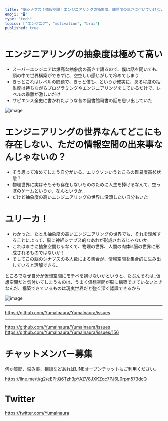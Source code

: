 ```yaml
---
title: "脳シナプス！情報空間！エンジニアリングの抽象度、難易度の高さに付いていけないWeb開発エンジニアの独り言"
emoji: "🖥"
type: "tech"
topics: ["エンジニア", "motivation", "brai"]
published: true
---
```


# エンジニアリングの抽象度は極めて高い

- スーパーエンジニアは爆高な抽象度の高さで語るので、僕は話を聞いても、頭の中で世界構築ができずに、空空しい感じがして冷めてしまう
- きっとこれはレベルの問題で、きっと僕も、というか確実に、ある程度の抽象度は持ちながらプログラミングやエンジニアリングをしているだけで、レベルの乖離が激しいだけ
- サピエンス全史に書かれたような昔の図書館司書の話を思い出していた

![image](https://user-images.githubusercontent.com/13635059/50577630-557e2580-0e6f-11e9-950f-8d0f1ced0500.png)

# エンジニアリングの世界なんてどこにも存在しない、ただの情報空間の出来事なんじゃないの？

- そう思って冷めてしまう自分がいる、エリクソンいうところの難易度高杉状態？
- 物理世界に実はそもそも存在しないもののために人生を捧げるなんて、空っぽのゲームというか、なんというか‥
- だけど抽象度の高いエンジニアリングの世界に没頭したい自分もいた

# ユリーカ！

- わかった、たとえ抽象度の高いエンジニアリングの世界でも、それを理解することによって、脳に神経シナプス的なあれが形成されるじゃないか
- これはまさに抽象空間じゃなくて、物理の世界、人間の肉体is脳の世界に形成されるものではないか！
- そしてこの脳のシナプスの多人数による集合が、情報空間を集合的に生み出していると理解できる‥

ところでなぜ自分が仮想空間にモチベを抱けないかというと、たぶんそれは‥仮想空間だと気付いてしまうものは、うまく仮想空間が脳に構築できていないときなんだ、構築できているものは現実世界だと強く深く認識できるから

![image](https://user-images.githubusercontent.com/13635059/50577707-5617bb80-0e71-11e9-9270-52fc6eacd3c5.png)

---

https://github.com/YumaInaura/YumaInaura/issues


---

https://github.com/YumaInaura/YumaInaura/issues
https://github.com/YumaInaura/YumaInaura/issues/156








<!-- Update From Qiita API -->

# チャットメンバー募集


何か質問、悩み事、相談などあればLINEオープンチャットもご利用ください。

https://line.me/ti/g2/eEPltQ6Tzh3pYAZV8JXKZqc7PJ6L0rpm573dcQ





# Twitter


https://twitter.com/YumaInaura


<!-- Update From Qiita API -->


